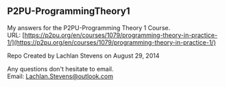 P2PU-ProgrammingTheory1
---
My answers for the P2PU-Programming Theory 1 Course. <br>
URL: [https://p2pu.org/en/courses/1079/programming-theory-in-practice-1/](https://p2pu.org/en/courses/1079/programming-theory-in-practice-1/)

Repo Created by Lachlan Stevens on August 29, 2014

Any questions don't hesitate to email. <br>Email: [Lachlan.Stevens@outlook.com](mailto:lachlan.stevens@outlook.com)

